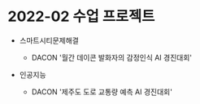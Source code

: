# 2022-02 수업 프로젝트

- 스마트시티문제해결
  - DACON '월간 데이콘 발화자의 감정인식 AI 경진대회'
  
  
- 인공지능
  - DACON '제주도 도로 교통량 예측 AI 경진대회'
